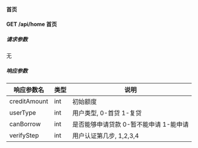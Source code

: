 #### 首页

#### GET /api/home 首页

##### 请求参数

无

##### 响应参数

| 响应参数名 | 类型   | 说明                            |
| ---------- | ------ | ------------------------------- |
| creditAmount      | int   | 初始额度      |
| userType    | int | 用户类型, 0-首贷 1-复贷 |
| canBorrow       | int   | 是否能够申请贷款 0-暂不能申请 1-能申请  |
| verifyStep       | int   | 用户认证第几步, 1,2,3,4 |
